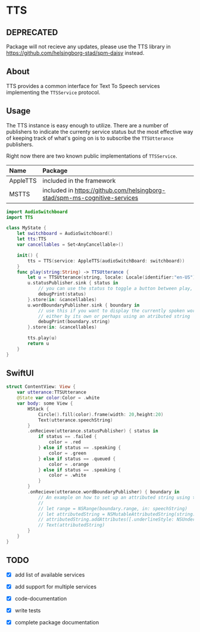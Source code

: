 # TTS

## DEPRECATED
Package will not recieve any updates, please use the TTS library in https://github.com/helsingborg-stad/spm-daisy instead.

## About
TTS provides a common interface for Text To Speech services implementing the `TTSService` protocol.

## Usage 
The TTS instance is easy enough to utilize. There are a number of publishers to indicate the currenty service status but the most effective way of keeping track of what's going on is to subscribe the `TTSUtterance` publishers. 

Right now there are two known public implementations of `TTSService`.

|Name|Package|
|:--|:--|
|AppleTTS|included in the framework|
|MSTTS| included in https://github.com/helsingborg-stad/spm-ms-cognitive-services|

```swift
import AudioSwitchboard
import TTS

class MyState {
    let switchboard = AudioSwitchboard()
    let tts:TTS
    var cancellables = Set<AnyCancellable>()

    init() {
        tts = TTS(service: AppleTTS(audioSwitchBoard: switchboard))
    }
    func play(string:String) -> TTSUtterance {
        let u = TTSUtterance(string, locale: Locale(identifier:"en-US"))
        u.statusPublisher.sink { status in
            // you can use the status to toggle a button between play, pause or stop 
            debugPrint(status)
        }.store(in: &cancellables)
        u.wordBoundaryPublisher.sink { boundary in
            // use this if you want to display the currently spoken word, 
            // either by its own or perhaps using an atributed string
            debugPrint(boundary.string)
        }.store(in: &cancellables)

        tts.play(u)
        return u
    }
}
```

## SwiftUI

```swift
struct ContentView: View {
    var utterance:TTSUtterance
    @State var color:Color = .white
    var body: some View {
        HStack {
            Circle().fill(color).frame(width: 20,height:20)
            Text(utterance.speechString)    
        }
        .onRecieve(utterance.statusPublisher) { status in 
            if status == .failed {
                color = .red
            } else if status == .speaking {
                color = .green
            } else if status == .queued {
                color = .orange
            } else if status == .speaking {
                color = .white
            }
        }
        .onRecieve(utterance.wordBoundaryPublisher) { boundary in
            // An example on how to set up an attributed string using the word boundary:
            // 
            // let range = NSRange(boundary.range, in: speechString)
            // let attributedString = NSMutableAttributedString(string: speechString)
            // attributedString.addAttributes([.underlineStyle: NSUnderlineStyle.byWord], range: range)
            // Text(attributedString)
        }
    } 
}
```

## TODO

- [x] add list of available services
- [x] add support for multiple services
- [x] code-documentation
- [x] write tests
- [x] complete package documentation


